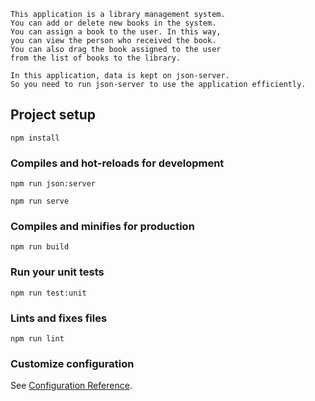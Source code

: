 ```
This application is a library management system. 
You can add or delete new books in the system.
You can assign a book to the user. In this way, 
you can view the person who received the book. 
You can also drag the book assigned to the user 
from the list of books to the library.

In this application, data is kept on json-server. 
So you need to run json-server to use the application efficiently.
```
## Project setup
```
npm install
```

### Compiles and hot-reloads for development
```
npm run json:server

npm run serve
```

### Compiles and minifies for production
```
npm run build
```

### Run your unit tests
```
npm run test:unit
```

### Lints and fixes files
```
npm run lint
```

### Customize configuration
See [Configuration Reference](https://cli.vuejs.org/config/).
